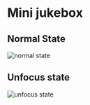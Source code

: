 # Mini jukebox
## Normal State
![normal state](./docs/normal.png)

## Unfocus state
![unfocus state](./docs/transparent.png)

